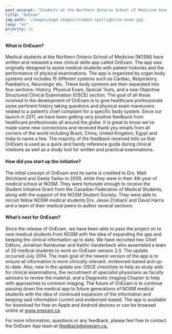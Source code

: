 ```yaml
---
post_excerpt: "Students at the Northern Ontario School of Medicine have written and released a new clinical skills app called OnExam."
title: "OnExam"
img-path: '/images/page-images/student-spotlight/on-exam.jpg'
lang: "en"
priority: 11
---
```

#### **What is OnExam?**

Medical students at the Northern Ontario School of Medicine (NOSM) have written and released a new clinical skills app called OnExam. The app was originally designed to assist medical students with patient histories and the performance of physical examinations. The app is organized by organ body systems and includes 15 different systems such as Cardiac, Respiratory, Paediatrics, Neurologic etc. These body systems are then separated into four sections: History, Physical Exam, Special Tests, and a new Objective Structured Clinical Examination (OSCE) section. The goal of all those involved in the development of OnExam is to give healthcare professionals some pertinent history taking questions and physical exam maneuvers related to a patient’s chief complaint for a specific body system. Since our launch in 2011, we have been getting very positive feedback from healthcare professionals all around the globe. It is great to know we’ve made some new connections and received thank you emails from all corners of the world including Brazil, China, United Kingdom, Egypt and India to name a few. The majority of the feedback received tells us that OnExam is used as a quick and handy reference guide during clinical rotations as well as a study tool for written and practical examinations.

#### **How did you start up the initiative?**

The initial concept of OnExam and its name is credited to Drs. Matt Strickland and Geeta Yadav in 2009, while they were in their 4th year of medical school at NOSM. They were fortunate enough to receive the Student Initiative Grant from the Canadian Federation of Medical Students, along with the support of the NOSM Student Society. They were able to recruit fellow NOSM medical students Drs. Jesse Zroback and David Harris and a team of their medical peers to author several sections.

#### **What’s next for OnExam?**

Since the release of OnExam, we have been able to pass the project on to new medical students from NOSM with the idea of expanding the app and keeping the clinical information up to date. We have recruited two Chief Editors, Jonathan Ramkumar and Kaitlin Vanderbeck who assembled a team of 20 medical students to work on OnExam version 2.0\. The update occurred July 2014\. The main goal of the newest version of the app is to ensure all information is more clinically relevant, evidenced-based and up-to-date. Also, new in the update are: OSCE checklists to help as study aids for clinical examinations, the recruitment of specialist physicians as faculty advisors to review the material, and a Diagnostic Imaging Chapter to help with approaches to common imaging. The future of OnExam is to continue passing down the medical app to future generations of NOSM medical students with the idea of continued expansion of the information and keeping said information current and evidenced-based. The app is available for download for free on Apple and Android devices or can be browsed online at www.onexam.ca.

For more information, questions or any feedback, please feel free to contact the OnExam App team at [feedback@onexam.ca.](javascript:void(location.href='mailto:'+String.fromCharCode(102,101,101,100,98,97,99,107,64,111,110,101,120,97,109,46,99,97)))